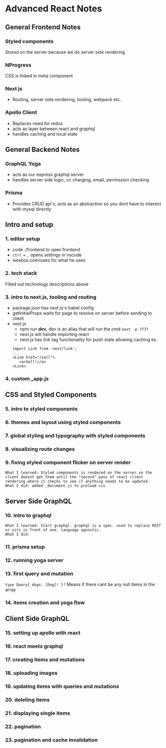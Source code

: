 # Advanced React Notes

## General Frontend Notes

### Styled components

   Stored on the server because we do server side rendering

### NProgress

   CSS is linked in meta component

### Next js

* Routing, server side rendering, tooling, webpack etc.

### Apollo Client

* Replaces need for redux
* acts as layer between react and graphql
* handles caching and local state

## General Backend Notes

### GraphQL Yoga

* acts as our express graphql server
* handles server side logic, cc charging, email, permission checking

### Prisma

* Provides CRUD api's, acts as an abstraction so you dont have to interect with mysql directly

## Intro and setup

### 1. editor setup

* code ./frontend to open frontend
* `ctrl` + `,` opens settings in vscode
* wesbos.com/uses for what he uses

### 2. tech stack

Filled out technology descriptions above

### 3. intro to next.js, tooling and routing

* package.json has next.js's babel config
* getInitialProps waits for page to resolve on server before sending to client
* next.js
   * npm run __dev__, dev is an alias that will run the cmd `next -p 7777`
   * next.js will handle importing react
   * next.js has link tag functionality for push state allowing caching
   ex.
   ```
   import Link from 'next/link';
   ...
   <Link href="/sell">
      <a>Sell!</a>
   <Link>
   ```

### 4. custom _app.js

## CSS and Styled Components

### 5. intro to styled components

### 6. themes and layout using styled components

### 7. global styling and typography with styled components

### 8. visualizing route changes

### 9. fixing styled component flicker on server render

    What I learned: Styled components is rendered on the server so the client doesnt get them until the "second" pass of react client rendering where it checks to see if anything needs to be updated.
    What I did: added _document.js to preload css

## Server Side GraphQL

### 10. intro to graphql

    What I learned: Start graphql. graphql is a spec. used to replace REST or sits in front of one. language agnostic.
    What I did:

### 11. prisma setup

### 12. running yoga server

### 13. first query and mutation

   `type Query{
      dogs: [Dog]!
   }`
! Means if there cant be any null items in the array

### 14. items creation and yoga flow

## Client Side GraphQL

### 15. setting up apollo with react

### 16. react meets graphql

### 17. creating items and mutations

### 18. uploading images

### 19. updating items with queries and mutations

### 20. deleting items

### 21. displaying single items

### 22. pagination

### 23. pagination and cache invalidation

